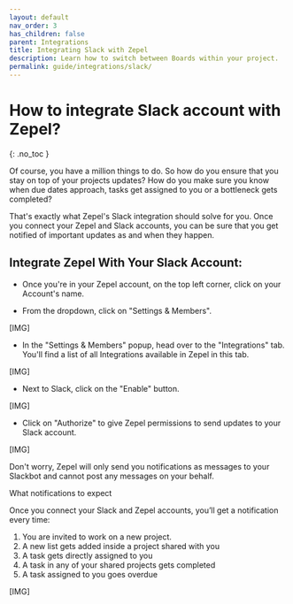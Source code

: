 ```yaml
---
layout: default
nav_order: 3
has_children: false
parent: Integrations
title: Integrating Slack with Zepel
description: Learn how to switch between Boards within your project.
permalink: guide/integrations/slack/
---
```

# How to integrate Slack account with Zepel?
{: .no_toc }

Of course, you have a million things to do. So how do you ensure that you stay on top of your projects updates? How do you make sure you know when due dates approach, tasks get assigned to you or a bottleneck gets completed?

That's exactly what Zepel's Slack integration should solve for you. Once you connect your Zepel and Slack accounts, you can be sure that you get notified of important updates as and when they happen. 

## Integrate Zepel With Your Slack Account:

- Once you're in your Zepel account, on the top left corner, click on your Account's name.

- From the dropdown, click on "Settings & Members".

[IMG]

- In the "Settings & Members" popup, head over to the "Integrations" tab. You'll find a list of all Integrations available in Zepel in this tab.

[IMG]

- Next to Slack, click on the "Enable" button.

[IMG]

- Click on "Authorize" to give Zepel permissions to send updates to your Slack account.

[IMG]

Don't worry, Zepel will only send you notifications as messages to your Slackbot and cannot post any messages on your behalf. 

What notifications to expect

Once you connect your Slack and Zepel accounts, you’ll get a notification every time:

1. You are invited to work on a new project.
1. A new list gets added inside a project shared with you
1. A task gets directly assigned to you
1. A task in any of your shared projects gets completed
1. A task assigned to you goes overdue

[IMG]